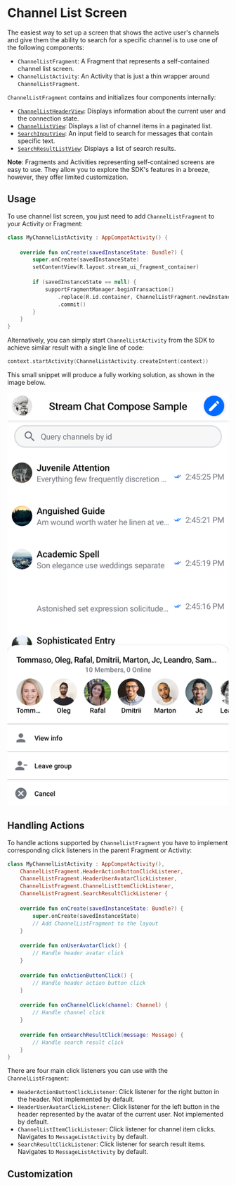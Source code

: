 # Channel List Screen

The easiest way to set up a screen that shows the active user's channels and give them the ability to search for a specific channel is to use one of the following components:

* `ChannelListFragment`: A Fragment that represents a self-contained channel list screen.
* `ChannelListActivity`: An Activity that is just a thin wrapper around `ChannelListFragment`.

`ChannelListFragment` contains and initializes four components internally:

* [`ChannelListHeaderView`](./02-channel-list-header.md): Displays information about the current user and the connection state.
* [`ChannelListView`](./01-channel-list.md): Displays a list of channel items in a paginated list.
* [`SearchInputView`](./07-search-view.md): An input field to search for messages that contain specific text.
* [`SearchResultListView`](./07-search-view.md): Displays a list of search results.

**Note**: Fragments and Activities representing self-contained screens are easy to use. They allow you to explore the SDK's features in a breeze, however, they offer limited customization.

## Usage

To use channel list screen, you just need to add `ChannelListFragment` to your Activity or Fragment:

```kotlin
class MyChannelListActivity : AppCompatActivity() {

    override fun onCreate(savedInstanceState: Bundle?) {
        super.onCreate(savedInstanceState)
        setContentView(R.layout.stream_ui_fragment_container)

        if (savedInstanceState == null) {
            supportFragmentManager.beginTransaction()
                .replace(R.id.container, ChannelListFragment.newInstance())
                .commit()
        }
    }
}
```

Alternatively, you can simply start `ChannelListActivity` from the SDK to achieve similar result with a single line of code:

```kotlin
context.startActivity(ChannelListActivity.createIntent(context))
```

This small snippet will produce a fully working solution, as shown in the image below.

![The ChannelsScreen Component](../../assets/compose_default_channels_screen_component.png)

## Handling Actions

To handle actions supported by `ChannelListFragment` you have to implement corresponding click listeners in the parent Fragment or Activity:

```kotlin
class MyChannelListActivity : AppCompatActivity(), 
    ChannelListFragment.HeaderActionButtonClickListener,
    ChannelListFragment.HeaderUserAvatarClickListener, 
    ChannelListFragment.ChannelListItemClickListener,
    ChannelListFragment.SearchResultClickListener {
  
    override fun onCreate(savedInstanceState: Bundle?) {
        super.onCreate(savedInstanceState)
        // Add ChannelListFragment to the layout
    }

    override fun onUserAvatarClick() {
        // Handle header avatar click
    }

    override fun onActionButtonClick() {
        // Handle header action button click
    }

    override fun onChannelClick(channel: Channel) {
        // Handle channel click
    }

    override fun onSearchResultClick(message: Message) {
        // Handle search result click
    }
}
```

There are four main click listeners you can use with the `ChannelListFragment`:

* `HeaderActionButtonClickListener`: Click listener for the right button in the header. Not implemented by default.
* `HeaderUserAvatarClickListener`: Click listener for the left button in the header represented by the avatar of the current user. Not implemented by default.
* `ChannelListItemClickListener`: Click listener for channel item clicks. Navigates to `MessageListActivity` by default.
* `SearchResultClickListener`: Click listener for search result items. Navigates to `MessageListActivity` by default.

## Customization
